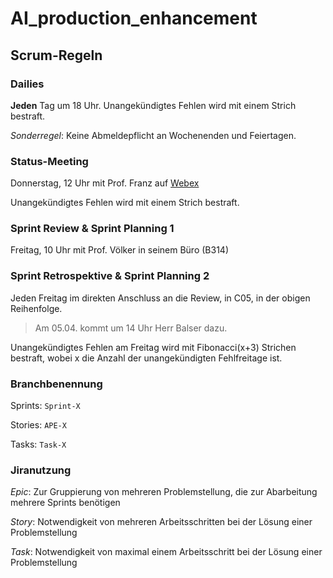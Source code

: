 # AI_production_enhancement

## Scrum-Regeln
### Dailies
**Jeden** Tag um 18 Uhr. Unangekündigtes Fehlen wird mit einem Strich bestraft.

*Sonderregel*: Keine Abmeldepflicht an Wochenenden und Feiertagen.

### Status-Meeting
Donnerstag, 12 Uhr mit Prof. Franz auf [Webex](https://thu.webex.com/meet/4LTEKD28ZSO19z5iI6lS0B73wMMBJTHW)

Unangekündigtes Fehlen wird mit einem Strich bestraft.

### Sprint Review & Sprint Planning 1
Freitag, 10 Uhr mit Prof. Völker in seinem Büro (B314)

### Sprint Retrospektive & Sprint Planning 2
Jeden Freitag im direkten Anschluss an die Review, in C05, in der obigen Reihenfolge.
> Am 05.04. kommt um 14 Uhr Herr Balser dazu.

Unangekündigtes Fehlen am Freitag wird mit Fibonacci(x+3) Strichen bestraft, wobei x die Anzahl der unangekündigten Fehlfreitage ist.

### Branchbenennung
Sprints: `Sprint-X`

Stories: `APE-X`

Tasks: `Task-X`

### Jiranutzung

*Epic*: Zur Gruppierung von mehreren Problemstellung, die zur Abarbeitung mehrere Sprints benötigen

*Story*: Notwendigkeit von mehreren Arbeitsschritten bei der Lösung einer Problemstellung

*Task*: Notwendigkeit von maximal einem Arbeitsschritt bei der Lösung einer Problemstellung
